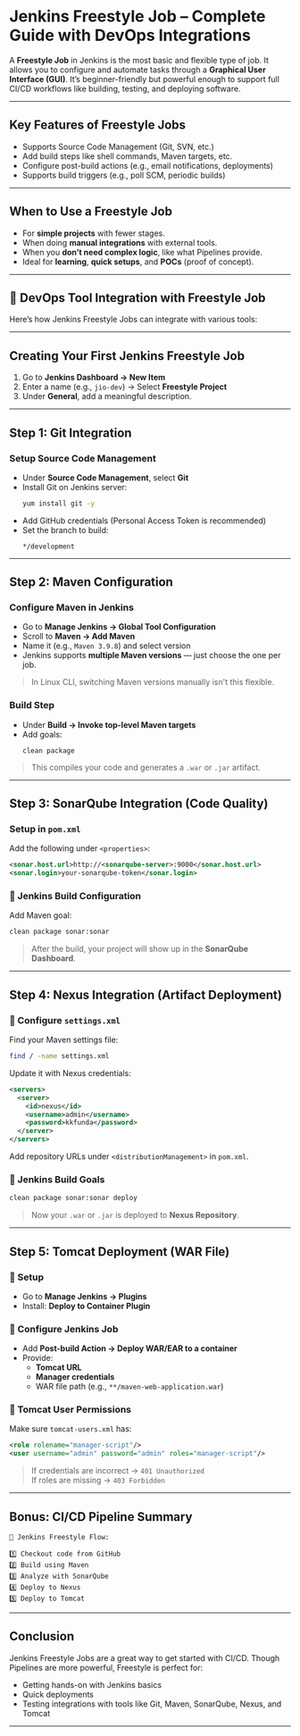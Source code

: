 
# Jenkins Freestyle Job – Complete Guide with DevOps Integrations

A **Freestyle Job** in Jenkins is the most basic and flexible type of job. It allows you to configure and automate tasks through a **Graphical User Interface (GUI)**. It’s beginner-friendly but powerful enough to support full CI/CD workflows like building, testing, and deploying software.

---

## Key Features of Freestyle Jobs
-  Supports Source Code Management (Git, SVN, etc.)
- Add build steps like shell commands, Maven targets, etc.
- Configure post-build actions (e.g., email notifications, deployments)
-  Supports build triggers (e.g., poll SCM, periodic builds)

---
##  When to Use a Freestyle Job
- For **simple projects** with fewer stages.
- When doing **manual integrations** with external tools.
- When you **don’t need complex logic**, like what Pipelines provide.
- Ideal for **learning**, **quick setups**, and **POCs** (proof of concept).

---

## 🔗 DevOps Tool Integration with Freestyle Job

Here’s how Jenkins Freestyle Jobs can integrate with various tools:

---

##  Creating Your First Jenkins Freestyle Job 
1. Go to **Jenkins Dashboard → New Item**
2. Enter a name (e.g., `jio-dev`) → Select **Freestyle Project**
3. Under **General**, add a meaningful description.

---

##  Step 1: Git Integration

###  Setup Source Code Management

- Under **Source Code Management**, select **Git**
- Install Git on Jenkins server:
  ```bash
  yum install git -y
  ```
- Add GitHub credentials (Personal Access Token is recommended)
- Set the branch to build:
  ```
  */development
  ```

---

##  Step 2: Maven Configuration

### Configure Maven in Jenkins
- Go to **Manage Jenkins → Global Tool Configuration**
- Scroll to **Maven → Add Maven**
- Name it (e.g., `Maven 3.9.8`) and select version
- Jenkins supports **multiple Maven versions** — just choose the one per job.

>  In Linux CLI, switching Maven versions manually isn't this flexible.

### Build Step
- Under **Build → Invoke top-level Maven targets**
- Add goals:
  ```
  clean package
  ```

>  This compiles your code and generates a `.war` or `.jar` artifact.

---

##  Step 3: SonarQube Integration (Code Quality)

### Setup in `pom.xml`

Add the following under `<properties>`:

```xml
<sonar.host.url>http://<sonarqube-server>:9000</sonar.host.url>
<sonar.login>your-sonarqube-token</sonar.login>
```

### 🔹 Jenkins Build Configuration

Add Maven goal:
```bash
clean package sonar:sonar
```

> After the build, your project will show up in the **SonarQube Dashboard**.

---

##  Step 4: Nexus Integration (Artifact Deployment)

### 🔹 Configure `settings.xml`

Find your Maven settings file:
```bash
find / -name settings.xml
```

Update it with Nexus credentials:

```xml
<servers>
  <server>
    <id>nexus</id>
    <username>admin</username>
    <password>kkfunda</password>
  </server>
</servers>
```

Add repository URLs under `<distributionManagement>` in `pom.xml`.

### 🔹 Jenkins Build Goals

```bash
clean package sonar:sonar deploy
```

>  Now your `.war` or `.jar` is deployed to **Nexus Repository**.

---

## Step 5: Tomcat Deployment (WAR File)

### 🔹 Setup

- Go to **Manage Jenkins → Plugins**
- Install: **Deploy to Container Plugin**

### 🔹 Configure Jenkins Job

- Add **Post-build Action → Deploy WAR/EAR to a container**
- Provide:
  - **Tomcat URL**
  - **Manager credentials**
  - WAR file path (e.g., `**/maven-web-application.war`)

### 🔹 Tomcat User Permissions

Make sure `tomcat-users.xml` has:

```xml
<role rolename="manager-script"/>
<user username="admin" password="admin" roles="manager-script"/>
```

>  If credentials are incorrect → `401 Unauthorized`  
>  If roles are missing → `403 Forbidden`

---

## Bonus: CI/CD Pipeline Summary

```
🔁 Jenkins Freestyle Flow:

1️⃣ Checkout code from GitHub  
2️⃣ Build using Maven  
3️⃣ Analyze with SonarQube  
4️⃣ Deploy to Nexus  
5️⃣ Deploy to Tomcat  
```

---

##  Conclusion

Jenkins Freestyle Jobs are a great way to get started with CI/CD. Though Pipelines are more powerful, Freestyle is perfect for:

- Getting hands-on with Jenkins basics  
- Quick deployments  
- Testing integrations with tools like Git, Maven, SonarQube, Nexus, and Tomcat

---
